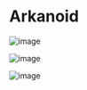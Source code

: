# Arkanoid

![image](https://github.com/user-attachments/assets/76d9fb09-54ca-48de-b50b-a1d7bc4cbb1b)

![image](https://github.com/user-attachments/assets/60bc74ea-0322-422e-8c22-5acefb7b01c1)



![image](https://github.com/user-attachments/assets/d06c3c3f-8888-4eb2-8051-a7382dae0963)
